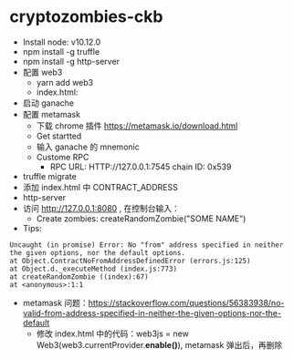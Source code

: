 # cryptozombies-ckb

* Install node: v10.12.0
* npm install -g truffle
* npm install -g http-server
* 配置 web3
	* yarn add web3
	* index.html: <script src="https://unpkg.com/web3@latest/dist/web3.min.js"></script> 
* 启动 ganache
* 配置 metamask
	* 下载 chrome 插件 https://metamask.io/download.html
	* Get startted 
 	* 输入 ganache 的 mnemonic
	 * Custome RPC
 		* RPC URL: HTTP://127.0.0.1:7545 chain ID: 0x539
* truffle migrate
* 添加 index.html 中 CONTRACT_ADDRESS
* http-server
* 访问 http://127.0.0.1:8080 , 在控制台输入：
	* Create zombies: createRandomZombie("SOME NAME")
* Tips:
```
Uncaught (in promise) Error: No "from" address specified in neither the given options, nor the default options.
at Object.ContractNoFromAddressDefinedError (errors.js:125)
at Object.d._executeMethod (index.js:773)
at createRandomZombie ((index):67)
at <anonymous>:1:1
```
* metamask 问题：https://stackoverflow.com/questions/56383938/no-valid-from-address-specified-in-neither-the-given-options-nor-the-default
	* 修改 index.html 中的代码：web3js = new Web3(web3.currentProvider.**enable()**), metamask 弹出后，再删除


